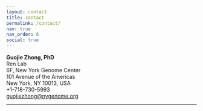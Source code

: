```yaml
---
layout: contact
title: contact
permalink: /contact/
nav: true
nav_order: 6
social: true
---
```



**Guojie Zhong, PhD** <br />
Ren Lab <br />
6F, New York Genome Center <br />
101 Avenue of the Americas <br />
New York, NY 10013, USA <br />
+1-718-730-5993<br />
<a href='mailto:guojiezhong@nygenome.org'>guojiezhong@nygenome.org</a>


---
